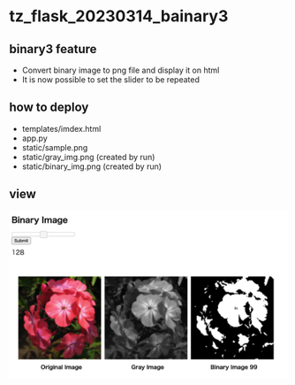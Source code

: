 # tz_flask_20230314_bainary3

## binary3 feature
* Convert binary image to png file and display it on html
* It is now possible to set the slider to be repeated

## how to deploy
* templates/imdex.html
* app.py
* static/sample.png
* static/gray_img.png (created by run)
* static/binary_img.png (created by run)

## view
<img src='binary3.png' width='800'>
